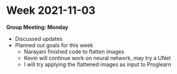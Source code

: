 # Week 2021-11-03

**Group Meeting: Monday**
- Discussed updates
- Planned out goals for this week
  - Narayani finished code to flatten images
  - Kevin will continue work on neural network, may try a UNet
  - I will try applying the flattened images as input to Proglearn
